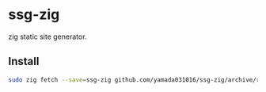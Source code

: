 # ssg-zig
zig static site generator.

## Install
```sh
sudo zig fetch --save=ssg-zig github.com/yamada031016/ssg-zig/archive/refs/heads/main.tar.gz
```
